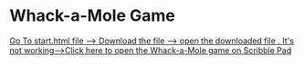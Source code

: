 # Whack-a-Mole Game

[Go To start.html file --> Download the file --> open the downloaded file .  It's not working-->Click here to open the Whack-a-Mole game on Scribble Pad](https://app.scribbler.live/#local:3/#url=https://github.com/Adiraj-kashyap/Whack-A-Mole/blob/main/start.html)
